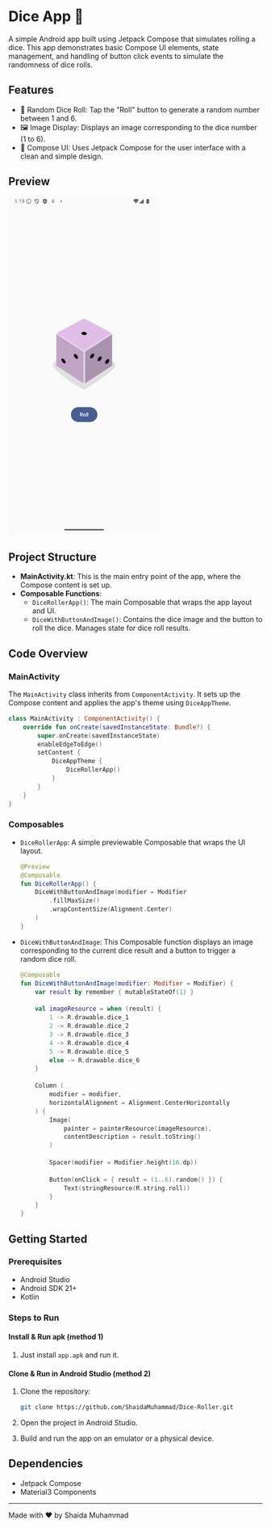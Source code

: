 # Dice App 🎲

A simple Android app built using Jetpack Compose that simulates rolling a dice. This app demonstrates basic Compose UI elements, state management, and handling of button click events to simulate the randomness of dice rolls.


## Features

- 🎲 Random Dice Roll: Tap the "Roll" button to generate a random number between 1 and 6.
- 🖼️ Image Display: Displays an image corresponding to the dice number (1 to 6).
- 📱 Compose UI: Uses Jetpack Compose for the user interface with a clean and simple design.

## Preview

<img src="screenshot.png" alt="drawing" width="300"/>


## Project Structure

- **MainActivity.kt**: This is the main entry point of the app, where the Compose content is set up.
- **Composable Functions**:
  - `DiceRollerApp()`: The main Composable that wraps the app layout and UI.
  - `DiceWithButtonAndImage()`: Contains the dice image and the button to roll the dice. Manages state for dice roll results.

## Code Overview

### MainActivity

The `MainActivity` class inherits from `ComponentActivity`. It sets up the Compose content and applies the app's theme using `DiceAppTheme`.

```kotlin
class MainActivity : ComponentActivity() {
    override fun onCreate(savedInstanceState: Bundle?) {
        super.onCreate(savedInstanceState)
        enableEdgeToEdge()
        setContent {
            DiceAppTheme {
                DiceRollerApp()
            }
        }
    }
}
```

### Composables

- `DiceRollerApp`: A simple previewable Composable that wraps the UI layout.

  ```kotlin
  @Preview
  @Composable
  fun DiceRollerApp() {
      DiceWithButtonAndImage(modifier = Modifier
          .fillMaxSize()
          .wrapContentSize(Alignment.Center)
      )
  }
  ```

- `DiceWithButtonAndImage`: This Composable function displays an image corresponding to the current dice result and a button to trigger a random dice roll.

  ```kotlin
  @Composable
  fun DiceWithButtonAndImage(modifier: Modifier = Modifier) {
      var result by remember { mutableStateOf(1) }

      val imageResource = when (result) {
          1 -> R.drawable.dice_1
          2 -> R.drawable.dice_2
          3 -> R.drawable.dice_3
          4 -> R.drawable.dice_4
          5 -> R.drawable.dice_5
          else -> R.drawable.dice_6
      }

      Column (
          modifier = modifier,
          horizontalAlignment = Alignment.CenterHorizontally
      ) {
          Image(
              painter = painterResource(imageResource),
              contentDescription = result.toString()
          )

          Spacer(modifier = Modifier.height(16.dp))

          Button(onClick = { result = (1..6).random() }) {
              Text(stringResource(R.string.roll))
          }
      }
  }
  ```

## Getting Started

### Prerequisites

- Android Studio
- Android SDK 21+
- Kotlin

### Steps to Run

#### Install & Run apk (method 1)

1. Just install `app.apk` and run it.

#### Clone & Run in Android Studio (method 2)

1. Clone the repository:
   ```bash
   git clone https://github.com/ShaidaMuhammad/Dice-Roller.git
   ```

2. Open the project in Android Studio.

3. Build and run the app on an emulator or a physical device.

## Dependencies

- Jetpack Compose
- Material3 Components

---

Made with ❤️ by Shaida Muhammad
